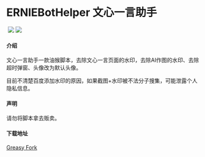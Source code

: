 # ERNIEBotHelper 文心一言助手

<img src="https://img.shields.io/badge/latest%20version-v0.4-blue.svg?style=flat" title="" alt="" data-align="inline">  ![](https://img.shields.io/badge/license-GPL%203.0-brightgreen.svg?style=flat)  ![](https://img.shields.io/badge/downloads-3,000+-brightgreen.svg?style=flat)

#### 介绍
文心一言助手一款油猴脚本，去除文心一言页面的水印，去除AI作图的水印、去除超时弹窗、头像改为默认头像。

目前不清楚百度添加水印的原因，如果截图+水印被不法分子搜集，可能泄露个人隐私信息。

#### 声明
请勿将脚本拿去贩卖。

#### 下载地址
[Greasy Fork](https://greasyfork.org/zh-CN/scripts/462088-%E6%96%87%E5%BF%83%E4%B8%80%E8%A8%80%E5%8E%BB%E9%99%A4%E6%B0%B4%E5%8D%B0)





